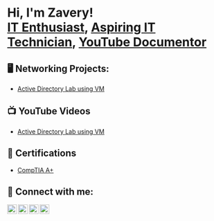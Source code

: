 <h1>Hi, I'm Zavery! <br/><a href="https://github.com/ZaveryP">IT Enthusiast</a>, <a href="https://www.linkedin.com/in//">Aspiring IT Technician</a>, <a href="https://www.youtube.com/">YouTube Documentor</a></h1>

<h2>🖥 Networking Projects:</h2>

- [Active Directory Lab using VM](https://github.com/ZaveryP/ActiveDirectoryLab)

<h2>📺 YouTube Videos</h2>

- [Active Directory Lab using VM](https://github.com/ZaveryP/LABURL)

<h2>📃 Certifications</h2>

- [CompTIA A+](https://github.com/ZaveryP/LABURL)

<h2> 🤳 Connect with me:</h2>

[<img align="left" alt="JoshMadakor | YouTube" width="22px" src="https://cdn.jsdelivr.net/npm/simple-icons@v3/icons/youtube.svg" />][youtube]
[<img align="left" alt="JoshMadakor | Twitter" width="22px" src="https://cdn.jsdelivr.net/npm/simple-icons@v3/icons/twitter.svg" />][twitter]
[<img align="left" alt="JoshMadakor | LinkedIn" width="22px" src="https://cdn.jsdelivr.net/npm/simple-icons@v3/icons/linkedin.svg" />][linkedin]
[<img align="left" alt="JoshMadakor | Instagram" width="22px" src="https://cdn.jsdelivr.net/npm/simple-icons@v3/icons/instagram.svg" />][instagram]

[twitter]: https://twitter.com/
[youtube]: https://www.youtube.com/c/
[instagram]: https://www.instagram.com/
[linkedin]: https://linkedin.com/in/

<!--
**ZaveryP/ZaveryP** is a ✨ _special_ ✨ repository because its `README.md` (this file) appears on your GitHub profile.

Here are some ideas to get you started:

- 🔭 I’m currently working on ...
- 🌱 I’m currently learning ...
- 👯 I’m looking to collaborate on ...
- 🤔 I’m looking for help with ...
- 💬 Ask me about ...
- 📫 How to reach me: ...
- 😄 Pronouns: ...
- ⚡ Fun fact: ...
-->
